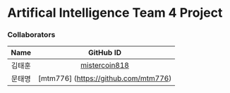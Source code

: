 # Artifical Intelligence Team 4 Project

### Collaborators

|  Name  |                     GitHub ID                     |
| :----: | :-----------------------------------------------: |
| 김태훈 | [mistercoin818](https://github.com/mistercoin818) |
| 문태명 | [mtm776]       (https://github.com/mtm776)        |
